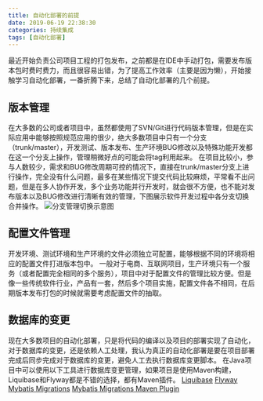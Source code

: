 ```yaml
---
title: 自动化部署的前提
date: 2019-06-19 22:38:30
categories: 持续集成
tags: [自动化部署]
---
```

最近开始负责公司项目工程的打包发布，之前都是在IDE中手动打包，需要发布版本包时费时费力，而且很容易出错，为了提高工作效率（主要是因为懒），开始接触学习自动化部署，一番折腾下来，总结了自动化部署的几个前提。
<!--more-->
## 版本管理
在大多数的公司或者项目中，虽然都使用了SVN/Git进行代码版本管理，但是在实际应用中能够按照规范应用的很少，绝大多数项目中只有一个分支（trunk/master），开发测试、版本发布、生产环境BUG修改以及特殊功能开发都在这一个分支上操作，管理稍微好点的可能会将tag利用起来。
在项目比较小，参与人数较少，需求和BUG修改周期可控的情况下，直接在trunk/master分支上进行操作，完全没有什么问题，最多在某些情况下提交代码比较麻烦，平常看不出问题，但是在多人协作开发，多个业务功能并行开发时，就会很不方便，也不能对发布版本以及BUG修改进行清晰有效的管理，下图展示软件开发过程中各分支切换合并操作。
![分支管理切换示意图](https://i.loli.net/2019/06/19/5d0a56bda183a76863.png)

## 配置文件管理
开发环境、测试环境和生产环境的文件必须独立可配置，能够根据不同的环境将相应的配置文件打进版本包中。
一般对于电商、互联网项目，生产环境只有一个服务（或者配置完全相同的多个服务），项目中对于配置文件的管理比较方便。但是像一些传统软件行业，产品有一套，然后多个项目实施，配置文件各不相同，在后期版本发布打包的时候就需要考虑配置文件的抽取。

## 数据库的变更
现在大多数项目的自动化部署，只是将代码的编译以及项目的部署实现了自动化，对于数据库的变更，还是依赖人工处理，我认为真正的自动化部署是要在项目部署完成后同步完成对于数据库的变更，避免人工去执行数据库变更脚本。
在Java项目中可以使用以下工具进行数据库变更管理，如果项目是使用Maven构建，Liquibase和Flyway都是不错的选择，都有Maven插件。
[Liquibase](http://www.liquibase.org/)
[Flyway](http://flywaydb.org/)
[Mybatis Migrations](http://mybatis.github.io/migrations/)
[Mybatis Migrations Maven Plugin](http://mybatis.github.io/migrations-maven-plugin/)




